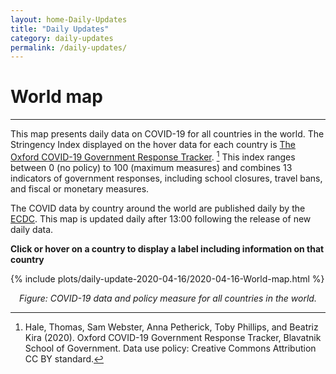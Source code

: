 ```yaml
---
layout: home-Daily-Updates
title: "Daily Updates"
category: daily-updates
permalink: /daily-updates/
---
```


# World map

-------------------------------------

This map presents daily data on COVID-19 for all countries in the world. The Stringency Index displayed on the hover data for each country is [The Oxford COVID-19 Government Response Tracker](https://www.bsg.ox.ac.uk/research/research-projects/oxford-covid-19-government-response-tracker). [^1] This index ranges between 0 (no policy) to 100 (maximum measures) and combines 13 indicators of government responses, including school closures, travel bans, and fiscal or monetary measures.

The COVID data by country around the world are published daily by the [ECDC](https://www.ecdc.europa.eu/en/publications-data/download-todays-data-geographic-distribution-covid-19-cases-worldwide). This map is updated daily after 13:00 following the release of new daily data.

[^1]: Hale, Thomas, Sam Webster, Anna Petherick, Toby Phillips, and Beatriz Kira (2020). Oxford COVID-19 Government Response Tracker, Blavatnik School of Government. Data use policy: Creative Commons Attribution CC BY standard.

**Click or hover on a country to display a label including information on that country**

{% include plots/daily-update-2020-04-16/2020-04-16-World-map.html %}

<p style="text-align: center; font-style: italic;">Figure: COVID-19 data and policy measure for all countries in the world.</p>
